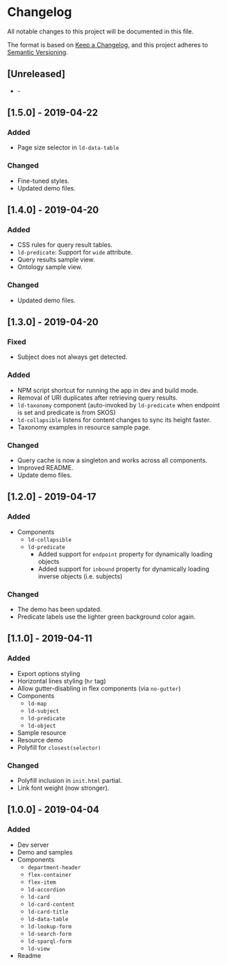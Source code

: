 # Changelog
All notable changes to this project will be documented in this file.

The format is based on [Keep a Changelog](https://keepachangelog.com/en/1.0.0/),
and this project adheres to [Semantic Versioning](https://semver.org/spec/v2.0.0.html).

## [Unreleased]

* \-

## [1.5.0] - 2019-04-22

### Added

* Page size selector in `ld-data-table`

### Changed

* Fine-tuned styles.
* Updated demo files.

## [1.4.0] - 2019-04-20

### Added

* CSS rules for query result tables.
* `ld-predicate`: Support for `wide` attribute.
* Query results sample view.
* Ontology sample view.

### Changed

* Updated demo files.

## [1.3.0] - 2019-04-20

### Fixed

* Subject does not always get detected.

### Added

* NPM script shortcut for running the app in dev and build mode.
* Removal of URI duplicates after retrieving query results.
* `ld-taxonomy` component (auto-invoked by `ld-predicate` when endpoint is set and predicate is from SKOS)
* `ld-collapsible` listens for content changes to sync its height faster.
* Taxonomy examples in resource sample page.

### Changed

* Query cache is now a singleton and works across all components. 
* Improved README.
* Update demo files.

## [1.2.0] - 2019-04-17

### Added

* Components
  * `ld-collapsible`
  * `ld-predicate`
     * Added support for `endpoint` property for dynamically loading objects
     * Added support for `inbound` property for dynamically loading inverse objects (i.e. subjects)

### Changed

* The demo has been updated.
* Predicate labels use the lighter green background color again.

## [1.1.0] - 2019-04-11

### Added

* Export options styling
* Horizontal lines styling (`hr` tag)
* Allow gutter-disabling in flex components (via `no-gutter`)
* Components
  * `ld-map`
  * `ld-subject`
  * `ld-predicate`
  * `ld-object`
* Sample resource
* Resource demo
* Polyfill for `closest(selector)`

### Changed

* Polyfill inclusion in `init.html` partial.
* Link font weight (now stronger).

## [1.0.0] - 2019-04-04

### Added

* Dev server
* Demo and samples
* Components
  * `department-header`
  * `flex-container`
  * `flex-item`
  * `ld-accordion`
  * `ld-card`
  * `ld-card-content`
  * `ld-card-title`
  * `ld-data-table`
  * `ld-lookup-form`
  * `ld-search-form`
  * `ld-sparql-form`
  * `ld-view`
* Readme